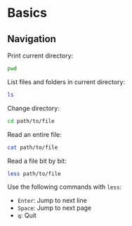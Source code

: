 # Basics

## Navigation

Print current directory:

```bash
pwd
```
List files and folders in current directory:

```bash
ls
```

Change directory:

```bash
cd path/to/file
```

Read an entire file:

```bash
cat path/to/file
```

Read a file bit by bit:

```bash
less path/to/file
```

Use the following commands with `less`:

- `Enter`: Jump to next line
- `Space`: Jump to next page
- `q`: Quit
